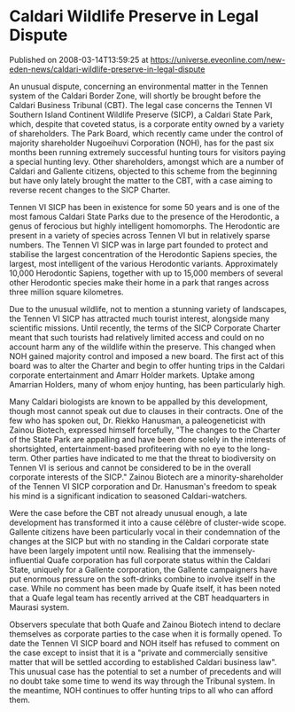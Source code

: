 # Caldari Wildlife Preserve in Legal Dispute
Published on 2008-03-14T13:59:25 at https://universe.eveonline.com/new-eden-news/caldari-wildlife-preserve-in-legal-dispute

An unusual dispute, concerning an environmental matter in the Tennen system of the Caldari Border Zone, will shortly be brought before the Caldari Business Tribunal (CBT). The legal case concerns the Tennen VI Southern Island Continent Wildlife Preserve (SICP), a Caldari State Park, which, despite that coveted status, is a corporate entity owned by a variety of shareholders. The Park Board, which recently came under the control of majority shareholder Nugoeihuvi Corporation (NOH), has for the past six months been running extremely successful hunting tours for visitors paying a special hunting levy. Other shareholders, amongst which are a number of Caldari and Gallente citizens, objected to this scheme from the beginning but have only lately brought the matter to the CBT, with a case aiming to reverse recent changes to the SICP Charter. 

Tennen VI SICP has been in existence for some 50 years and is one of the most famous Caldari State Parks due to the presence of the Herodontic, a genus of ferocious but highly intelligent homomorphs. The Herodontic are present in a variety of species across Tennen VI but in relatively sparse numbers. The Tennen VI SICP was in large part founded to protect and stabilise the largest concentration of the Herodontic Sapiens species, the largest, most intelligent of the various Herodontic variants. Approximately 10,000 Herodontic Sapiens, together with up to 15,000 members of several other Herodontic species make their home in a park that ranges across three million square kilometres. 

Due to the unusual wildlife, not to mention a stunning variety of landscapes, the Tennen VI SICP has attracted much tourist interest, alongside many scientific missions. Until recently, the terms of the SICP Corporate Charter meant that such tourists had relatively limited access and could on no account harm any of the wildlife within the preserve. This changed when NOH gained majority control and imposed a new board. The first act of this board was to alter the Charter and begin to offer hunting trips in the Caldari corporate entertainment and Amarr Holder markets. Uptake among Amarrian Holders, many of whom enjoy hunting, has been particularly high. 

Many Caldari biologists are known to be appalled by this development, though most cannot speak out due to clauses in their contracts. One of the few who has spoken out, Dr. Riekko Hanusman, a paleogeneticist with Zainou Biotech, expressed himself forcefully, "The changes to the Charter of the State Park are appalling and have been done solely in the interests of shortsighted, entertainment-based profiteering with no eye to the long-term. Other parties have indicated to me that the threat to biodiversity on Tennen VI is serious and cannot be considered to be in the overall corporate interests of the SICP." Zainou Biotech are a minority-shareholder of the Tennen VI SICP corporation and Dr. Hanusman's freedom to speak his mind is a significant indication to seasoned Caldari-watchers. 

Were the case before the CBT not already unusual enough, a late development has transformed it into a cause célèbre of cluster-wide scope. Gallente citizens have been particularly vocal in their condemnation of the changes at the SICP but with no standing in the Caldari corporate state have been largely impotent until now. Realising that the immensely-influential Quafe corporation has full corporate status within the Caldari State, uniquely for a Gallente corporation, the Gallente campaigners have put enormous pressure on the soft-drinks combine to involve itself in the case. While no comment has been made by Quafe itself, it has been noted that a Quafe legal team has recently arrived at the CBT headquarters in Maurasi system. 

Observers speculate that both Quafe and Zainou Biotech intend to declare themselves as corporate parties to the case when it is formally opened. To date the Tennen VI SICP board and NOH itself has refused to comment on the case except to insist that it is a "private and commercially sensitive matter that will be settled according to established Caldari business law". This unusual case has the potential to set a number of precedents and will no doubt take some time to wend its way through the Tribunal system. In the meantime, NOH continues to offer hunting trips to all who can afford them.
